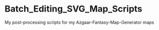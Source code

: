 # Batch_Editing_SVG_Map_Scripts
My post-processing scripts for my Azgaar-Fantasy-Map-Generator maps
